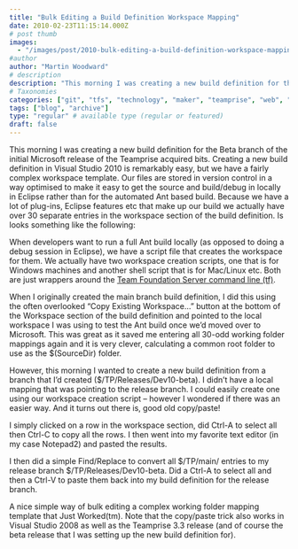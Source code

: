 ```yaml
---
title: "Bulk Editing a Build Definition Workspace Mapping"
date: 2010-02-23T11:15:14.000Z
# post thumb
images:
  - "/images/post/2010-bulk-editing-a-build-definition-workspace-mapping.jpg"
#author
author: "Martin Woodward"
# description
description: "This morning I was creating a new build definition for the Beta branch of the initial Microsoft release of the Teamprise acquired bits."
# Taxonomies
categories: ["git", "tfs", "technology", "maker", "teamprise", "web", "programming"]
tags: ["blog", "archive"]
type: "regular" # available type (regular or featured)
draft: false
---
```

This morning I was creating a new build definition for the Beta branch of the initial Microsoft release of the Teamprise acquired bits.  Creating a new build definition in Visual Studio 2010 is remarkably easy, but we have a fairly complex workspace template.  Our files are stored in version control in a way optimised to make it easy to get the source and build/debug in locally in Eclipse rather than for the automated Ant based build.  Because we have a lot of plug-ins, Eclipse features etc that make up our build we actually have over 30 separate entries in the workspace section of the build definition.  Is looks something like the following:  

[](http://www.woodwardweb.com/WindowsLiveWriter/BulkEditingaBuildDefinitionWorkspaceMapp_9DD0/tpbuildmain_2.png)   

When developers want to run a full Ant build locally (as opposed to doing a debug session in Eclipse), we have a script file that creates the workspace for them. We actually have two workspace creation scripts, one that is for Windows machines and another shell script that is for Mac/Linux etc.  Both are just wrappers around the [Team Foundation Server command line (tf)](http://msdn.microsoft.com/en-us/library/cc31bk2e(VS.100).aspx).  

When I originally created the main branch build definition, I did this using the often overlooked “Copy Existing Workspace…” button at the bottom of the Workspace section of the build definition and pointed to the local workspace I was using to test the Ant build once we’d moved over to Microsoft.  This was great as it saved me entering all 30-odd working folder mappings again and it is very clever, calculating a common root folder to use as the $(SourceDir) folder.  

However, this morning I wanted to create a new build definition from a branch that I’d created ($/TP/Releases/Dev10-beta).  I didn’t have a local mapping that was pointing to the release branch.  I could easily create one using our workspace creation script – however I wondered if there was an easier way.  And it turns out there is, good old copy/paste!  

I simply clicked on a row in the workspace section, did Ctrl-A to select all then Ctrl-C to copy all the rows.  I then went into my favorite text editor (in my case Notepad2) and pasted the results.  

[](http://www.woodwardweb.com/WindowsLiveWriter/BulkEditingaBuildDefinitionWorkspaceMapp_9DD0/tpbuildnotepad_2.png)   

I then did a simple Find/Replace to convert all $/TP/main/ entries to my release branch $/TP/Releases/Dev10-beta.  Did a Ctrl-A to select all and then a Ctrl-V to paste them back into my build definition for the release branch.  

[](http://www.woodwardweb.com/WindowsLiveWriter/BulkEditingaBuildDefinitionWorkspaceMapp_9DD0/tpbuildrelease_2.png)   

A nice simple way of bulk editing a complex working folder mapping template that Just Worked(tm).  Note that the copy/paste trick also works in Visual Studio 2008 as well as the Teamprise 3.3 release (and of course the beta release that I was setting up the new build definition for).